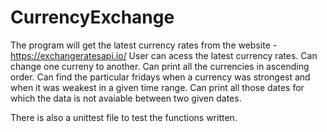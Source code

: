 # CurrencyExchange
The program will get the latest currency rates from the website - https://exchangeratesapi.io/
User can acess the latest currency rates.
Can change one curreny to another.
Can print all the currencies in ascending order.
Can find the particular fridays when a currency was strongest and when it was weakest in a given time range.
Can print all those dates for which the data is not avaiable between two given dates.

There is also a unittest file to test the functions written.
